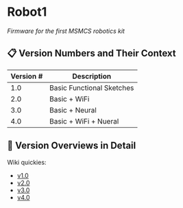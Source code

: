 # Robot1 
*Firmware for the first MSMCS robotics kit*

## 📋 Version Numbers and Their Context

| Version # |   Description |
|-----------|---------------|
| 1.0       |   Basic Functional Sketches |
| 2.0       |   Basic + WiFi |
| 3.0       |   Basic + Neural  |
| 4.0       |   Basic + WiFi + Nueral  |
   
   
## 📖 Version Overviews in Detail

Wiki quickies:
 - [v1.0](https://github.com/msmcs-robotics/robot1/wiki/Version-1.0)
 - [v2.0](https://github.com/msmcs-robotics/robot1/wiki/Version-2.0)
 - [v3.0](https://github.com/msmcs-robotics/robot1/wiki/Version-3.0)
 - [v4.0](https://github.com/msmcs-robotics/robot1/wiki/Version-4.0)
